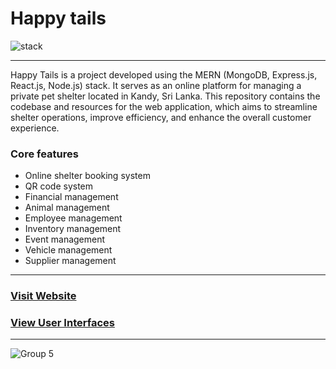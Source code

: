 
# Happy tails
![stack](https://user-images.githubusercontent.com/86099252/239757130-ddc6133e-55e8-49d2-852e-72a90fe3faad.png)

---
Happy Tails is a project developed using the MERN (MongoDB, Express.js, React.js, Node.js) stack. It serves as an online platform for managing a private pet shelter located in Kandy, Sri Lanka. This repository contains the codebase and resources for the web application, which aims to streamline shelter operations, improve efficiency, and enhance the overall customer experience.
### Core features
- Online shelter booking system
- QR code system
- Financial management
- Animal management
- Employee management
- Inventory management
- Event management
- Vehicle management
- Supplier management
---
### [Visit Website](https://happytails-six.vercel.app/)
### [View User Interfaces](https://www.figma.com/file/54bJvr9pkumTVjJoskb4X7/final-screenshots?type=design&node-id=0%3A1&t=HAFOEmaXemeII2tJ-1)
---


![Group 5](https://user-images.githubusercontent.com/86099252/239757159-c4199803-482d-481d-b8b2-d60ffbd77392.png)


